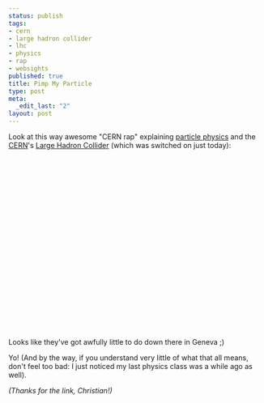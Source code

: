 ```yaml
--- 
status: publish
tags: 
- cern
- large hadron collider
- lhc
- physics
- rap
- websights
published: true
title: Pimp My Particle
type: post
meta: 
  _edit_last: "2"
layout: post
---
```

Look at this way awesome "CERN rap" explaining <a href="http://en.wikipedia.org/wiki/Particle_physics">particle physics</a> and the <a href="http://en.wikipedia.org/wiki/CERN">CERN</a>'s <a href="http://en.wikipedia.org/wiki/Large_Hadron_Collider">Large Hadron Collider</a> (which was switched on just today):

<object width="425" height="344"><param name="movie" value="http://www.youtube.com/v/j50ZssEojtM&hl=en&fs=1"></param><param name="allowFullScreen" value="true"></param><embed src="http://www.youtube.com/v/j50ZssEojtM&hl=en&fs=1" type="application/x-shockwave-flash" allowfullscreen="true" width="425" height="344"></embed></object>

Looks like they've got awfully little to do down there in Geneva ;)

Yo! (And by the way, if you understand very little of what that all means, don't feel too bad: I just noticed my last physics class was a while ago as well).

<em>(Thanks for the link, Christian!)</em>
